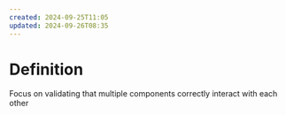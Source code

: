 ```yaml
---
created: 2024-09-25T11:05
updated: 2024-09-26T08:35
---
```

# Definition
Focus on validating that multiple components correctly interact with each other 